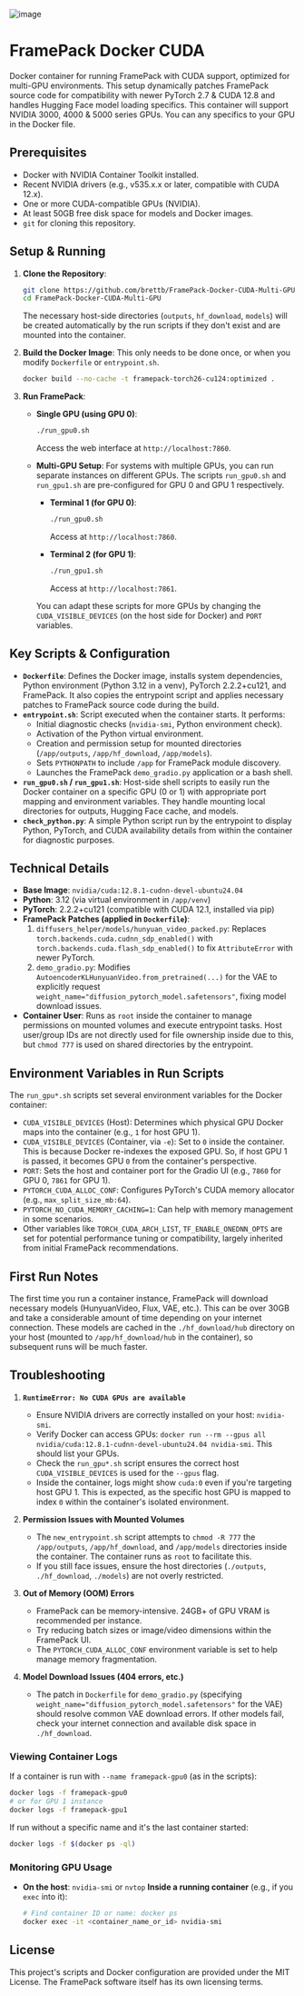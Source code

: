 ![image](https://github.com/user-attachments/assets/72f23a1c-bd7b-4d85-b593-29017b14d22f)

# FramePack Docker CUDA

Docker container for running FramePack with CUDA support, optimized for multi-GPU environments. This setup dynamically patches FramePack source code for compatibility with newer PyTorch 2.7 & CUDA 12.8 and handles Hugging Face model loading specifics. This container will support NVIDIA 3000, 4000 & 5000 series GPUs. You can any specifics to your GPU in the Docker file.

## Prerequisites

- Docker with NVIDIA Container Toolkit installed.
- Recent NVIDIA drivers (e.g., v535.x.x or later, compatible with CUDA 12.x).
- One or more CUDA-compatible GPUs (NVIDIA).
- At least 50GB free disk space for models and Docker images.
- `git` for cloning this repository.

## Setup & Running

1.  **Clone the Repository**:
    ```bash
    git clone https://github.com/brettb/FramePack-Docker-CUDA-Multi-GPU.git
    cd FramePack-Docker-CUDA-Multi-GPU
    ```
    The necessary host-side directories (`outputs`, `hf_download`, `models`) will be created automatically by the run scripts if they don't exist and are mounted into the container.

2.  **Build the Docker Image**:
    This only needs to be done once, or when you modify `Dockerfile` or `entrypoint.sh`.
    ```bash
    docker build --no-cache -t framepack-torch26-cu124:optimized .
    ```

3.  **Run FramePack**:

    *   **Single GPU (using GPU 0)**:
        ```bash
        ./run_gpu0.sh
        ```
        Access the web interface at `http://localhost:7860`.

    *   **Multi-GPU Setup**:
        For systems with multiple GPUs, you can run separate instances on different GPUs. The scripts `run_gpu0.sh` and `run_gpu1.sh` are pre-configured for GPU 0 and GPU 1 respectively.

        -   **Terminal 1 (for GPU 0)**:
            ```bash
            ./run_gpu0.sh
            ```
            Access at `http://localhost:7860`.

        -   **Terminal 2 (for GPU 1)**:
            ```bash
            ./run_gpu1.sh
            ```
            Access at `http://localhost:7861`.

        You can adapt these scripts for more GPUs by changing the `CUDA_VISIBLE_DEVICES` (on the host side for Docker) and `PORT` variables.

## Key Scripts & Configuration

-   **`Dockerfile`**: Defines the Docker image, installs system dependencies, Python environment (Python 3.12 in a venv), PyTorch 2.2.2+cu121, and FramePack. It also copies the entrypoint script and applies necessary patches to FramePack source code during the build.
-   **`entrypoint.sh`**: Script executed when the container starts. It performs:
    -   Initial diagnostic checks (`nvidia-smi`, Python environment check).
    -   Activation of the Python virtual environment.
    -   Creation and permission setup for mounted directories (`/app/outputs`, `/app/hf_download`, `/app/models`).
    -   Sets `PYTHONPATH` to include `/app` for FramePack module discovery.
    -   Launches the FramePack `demo_gradio.py` application or a bash shell.
-   **`run_gpu0.sh` / `run_gpu1.sh`**: Host-side shell scripts to easily run the Docker container on a specific GPU (0 or 1) with appropriate port mapping and environment variables. They handle mounting local directories for outputs, Hugging Face cache, and models.
-   **`check_python.py`**: A simple Python script run by the entrypoint to display Python, PyTorch, and CUDA availability details from within the container for diagnostic purposes.

## Technical Details

-   **Base Image**: `nvidia/cuda:12.8.1-cudnn-devel-ubuntu24.04`
-   **Python**: 3.12 (via virtual environment in `/app/venv`)
-   **PyTorch**: 2.2.2+cu121 (compatible with CUDA 12.1, installed via pip)
-   **FramePack Patches (applied in `Dockerfile`)**:
    1.  `diffusers_helper/models/hunyuan_video_packed.py`: Replaces `torch.backends.cuda.cudnn_sdp_enabled()` with `torch.backends.cuda.flash_sdp_enabled()` to fix `AttributeError` with newer PyTorch.
    2.  `demo_gradio.py`: Modifies `AutoencoderKLHunyuanVideo.from_pretrained(...)` for the VAE to explicitly request `weight_name="diffusion_pytorch_model.safetensors"`, fixing model download issues.
-   **Container User**: Runs as `root` inside the container to manage permissions on mounted volumes and execute entrypoint tasks. Host user/group IDs are not directly used for file ownership inside due to this, but `chmod 777` is used on shared directories by the entrypoint.

## Environment Variables in Run Scripts

The `run_gpu*.sh` scripts set several environment variables for the Docker container:

-   `CUDA_VISIBLE_DEVICES` (Host): Determines which physical GPU Docker maps into the container (e.g., `1` for host GPU 1).
-   `CUDA_VISIBLE_DEVICES` (Container, via `-e`): Set to `0` inside the container. This is because Docker re-indexes the exposed GPU. So, if host GPU 1 is passed, it becomes GPU `0` from the container's perspective.
-   `PORT`: Sets the host and container port for the Gradio UI (e.g., `7860` for GPU 0, `7861` for GPU 1).
-   `PYTORCH_CUDA_ALLOC_CONF`: Configures PyTorch's CUDA memory allocator (e.g., `max_split_size_mb:64`).
-   `PYTORCH_NO_CUDA_MEMORY_CACHING=1`: Can help with memory management in some scenarios.
-   Other variables like `TORCH_CUDA_ARCH_LIST`, `TF_ENABLE_ONEDNN_OPTS` are set for potential performance tuning or compatibility, largely inherited from initial FramePack recommendations.

## First Run Notes

The first time you run a container instance, FramePack will download necessary models (HunyuanVideo, Flux, VAE, etc.). This can be over 30GB and take a considerable amount of time depending on your internet connection. These models are cached in the `./hf_download/hub` directory on your host (mounted to `/app/hf_download/hub` in the container), so subsequent runs will be much faster.

## Troubleshooting

1.  **`RuntimeError: No CUDA GPUs are available`**
    *   Ensure NVIDIA drivers are correctly installed on your host: `nvidia-smi`.
    *   Verify Docker can access GPUs: `docker run --rm --gpus all nvidia/cuda:12.8.1-cudnn-devel-ubuntu24.04 nvidia-smi`. This should list your GPUs.
    *   Check the `run_gpu*.sh` script ensures the correct host `CUDA_VISIBLE_DEVICES` is used for the `--gpus` flag.
    *   Inside the container, logs might show `cuda:0` even if you're targeting host GPU 1. This is expected, as the specific host GPU is mapped to index `0` within the container's isolated environment.

2.  **Permission Issues with Mounted Volumes**
    *   The `new_entrypoint.sh` script attempts to `chmod -R 777` the `/app/outputs`, `/app/hf_download`, and `/app/models` directories inside the container. The container runs as `root` to facilitate this.
    *   If you still face issues, ensure the host directories (`./outputs`, `./hf_download`, `./models`) are not overly restricted.

3.  **Out of Memory (OOM) Errors**
    *   FramePack can be memory-intensive. 24GB+ of GPU VRAM is recommended per instance.
    *   Try reducing batch sizes or image/video dimensions within the FramePack UI.
    *   The `PYTORCH_CUDA_ALLOC_CONF` environment variable is set to help manage memory fragmentation.

4.  **Model Download Issues (404 errors, etc.)**
    *   The patch in `Dockerfile` for `demo_gradio.py` (specifying `weight_name="diffusion_pytorch_model.safetensors"` for the VAE) should resolve common VAE download errors. If other models fail, check your internet connection and available disk space in `./hf_download`.

### Viewing Container Logs

If a container is run with `--name framepack-gpu0` (as in the scripts):
```bash
docker logs -f framepack-gpu0
# or for GPU 1 instance
docker logs -f framepack-gpu1
```
If run without a specific name and it's the last container started:
```bash
docker logs -f $(docker ps -ql)
```

### Monitoring GPU Usage

-   **On the host**: `nvidia-smi` or `nvtop`
    **Inside a running container** (e.g., if you `exec` into it):
    ```bash
    # Find container ID or name: docker ps
    docker exec -it <container_name_or_id> nvidia-smi
    ```

## License

This project's scripts and Docker configuration are provided under the MIT License. The FramePack software itself has its own licensing terms.
